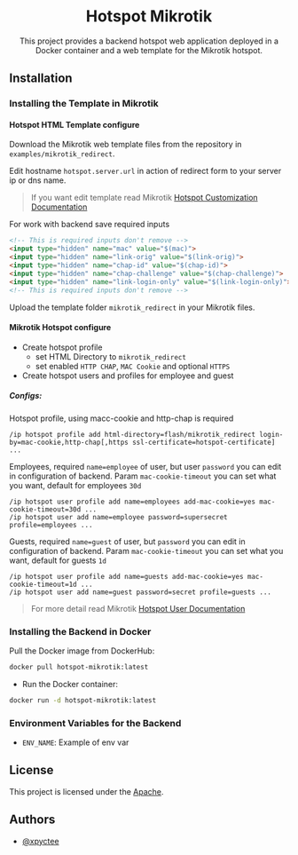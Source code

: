 <h1 align="center">Hotspot Mikrotik</h1>

<p align="center">
This project provides a backend hotspot web application deployed in a Docker container and a web template for the Mikrotik hotspot.
</p>

<!--
#### Docker
![Downloads](https://img.shields.io/github/downloads/XpycTee/Hotspot/total) ![Contributors](https://img.shields.io/github/contributors/XpycTee/Hotspot?color=dark-green) ![Issues](https://img.shields.io/github/issues/XpycTee/Hotspot) ![License](https://img.shields.io/github/license/XpycTee/Hotspot)
#### Github
![Downloads](https://img.shields.io/github/downloads/XpycTee/Hotspot/total) ![Contributors](https://img.shields.io/github/contributors/XpycTee/Hotspot?color=dark-green) ![Issues](https://img.shields.io/github/issues/XpycTee/Hotspot) ![License](https://img.shields.io/github/license/XpycTee/Hotspot)
-->

## Installation
### Installing the Template in Mikrotik
#### Hotspot HTML Template configure
Download the Mikrotik web template files from the repository in `examples/mikrotik_redirect`.

Edit hostname `hotspot.server.url` in action of redirect form to your server ip or dns name.

> If you want edit template read Mikrotik [Hotspot Customization Documentation](https://help.mikrotik.com/docs/display/ROS/Hotspot+customisation)

For work with backend save required inputs
```html
<!-- This is required inputs don't remove -->
<input type="hidden" name="mac" value="$(mac)">
<input type="hidden" name="link-orig" value="$(link-orig)">
<input type="hidden" name="chap-id" value="$(chap-id)">
<input type="hidden" name="chap-challenge" value="$(chap-challenge)">
<input type="hidden" name="link-login-only" value="$(link-login-only)">
<!-- This is required inputs don't remove -->
```

Upload the template folder `mikrotik_redirect` in your Mikrotik files.

#### Mikrotik Hotspot configure
- Create hotspot profile
   - set HTML Directory to `mikrotik_redirect`
   - set enabled `HTTP CHAP`, `MAC Cookie` and optional `HTTPS`
- Create hotspot users and profiles for employee and guest

##### Configs:
Hotspot profile, using macc-cookie and http-chap is required
```
/ip hotspot profile add html-directory=flash/mikrotik_redirect login-by=mac-cookie,http-chap[,https ssl-certificate=hotspot-certificate] ...
```
Employees, required `name=employee` of user, but user `password` you can edit in configuration of backend.
Param `mac-cookie-timeout` you can set what you want, default for employees `30d`
```
/ip hotspot user profile add name=employees add-mac-cookie=yes mac-cookie-timeout=30d ...
/ip hotspot user add name=employee password=supersecret profile=employees ...
```
Guests, required `name=guest` of user, but `password` you can edit in configuration of backend.
Param `mac-cookie-timeout` you can set what you want, default for guests `1d`
```
/ip hotspot user profile add name=guests add-mac-cookie=yes mac-cookie-timeout=1d ...
/ip hotspot user add name=guest password=secret profile=guests ...
```
> For more detail read Mikrotik [Hotspot User Documentation](https://help.mikrotik.com/docs/display/ROS/User)
### Installing the Backend in Docker
Pull the Docker image from DockerHub: 
```bash
docker pull hotspot-mikrotik:latest
```
- Run the Docker container: 
```bash
docker run -d hotspot-mikrotik:latest
```

### Environment Variables for the Backend
- `ENV_NAME`: Example of env var

## License

This project is licensed under the [Apache](./LICENSE).

## Authors

- [@xpyctee](https://www.github.com/xpyctee)
